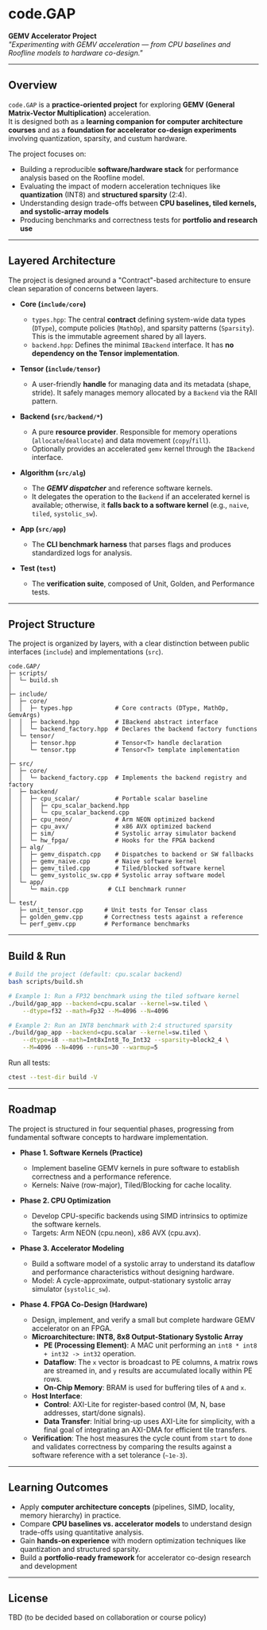 # **code.GAP**

**GEMV Accelerator Project**  
*"Experimenting with GEMV acceleration — from CPU baselines and Roofline models to hardware co-design."*

---

## **Overview**
`code.GAP` is a **practice-oriented project** for exploring **GEMV (General Matrix-Vector Multiplication)** acceleration.  
It is designed both as a **learning companion for computer architecture courses** and as a **foundation for accelerator co-design experiments** involving quantization, sparsity, and custum hardware.

The project focuses on:
- Building a reproducible **software/hardware stack** for performance analysis based on the Roofline model.  
- Evaluating the impact of modern acceleration techniques like **quantization** (INT8) and **structured sparsity** (2:4).
- Understanding design trade-offs between **CPU baselines, tiled kernels, and systolic-array models**  
- Producing benchmarks and correctness tests for **portfolio and research use**

---

## **Layered Architecture**
The project is designed around a "Contract"-based architecture to ensure clean separation of concerns between layers.

- **Core (`include/core`)**  
  - `types.hpp`: The central **contract** defining system-wide data types (`DType`), compute policies (`MathOp`), and sparsity patterns (`Sparsity`). This is the immutable agreement shared by all layers.
  - `backend.hpp`: Defines the minimal `IBackend` interface. It has **no dependency on the Tensor implementation**.

- **Tensor (`include/tensor`)**  
  - A user-friendly **handle** for managing data and its metadata (shape, stride). It safely manages memory allocated by a `Backend` via the RAII pattern.

- **Backend (`src/backend/*`)**  
  - A pure **resource provider**. Responsible for memory operations (`allocate`/`deallocate`) and data movement (`copy`/`fill`).
  - Optionally provides an accelerated `gemv` kernel through the `IBackend` interface.

- **Algorithm (`src/alg`)**  
  - The ***GEMV dispatcher*** and reference software kernels.
  - It delegates the operation to the `Backend` if an accelerated kernel is available; otherwise, it **falls back to a software kernel** (e.g., `naive`, `tiled`, `systolic_sw`).

- **App (`src/app`)**  
  - The **CLI benchmark harness** that parses flags and produces standardized logs for analysis.

- **Test (`test`)**  
  - The **verification suite**, composed of Unit, Golden, and Performance tests.

---

## **Project Structure**
The project is organized by layers, with a clear distinction between public interfaces (`include`) and implementations (`src`).

```
code.GAP/
├─ scripts/
│  └─ build.sh
│
├─ include/
│  ├─ core/
│  │  ├─ types.hpp            # Core contracts (DType, MathOp, GemvArgs)
│  │  ├─ backend.hpp          # IBackend abstract interface
│  │  └─ backend_factory.hpp  # Declares the backend factory functions
│  └─ tensor/
│     ├─ tensor.hpp           # Tensor<T> handle declaration
│     └─ tensor.tpp           # Tensor<T> template implementation
│
├─ src/
│  ├─ core/
│  │  └─ backend_factory.cpp  # Implements the backend registry and factory
│  ├─ backend/
│  │  ├─ cpu_scalar/          # Portable scalar baseline
│  │  │  ├─ cpu_scalar_backend.hpp
│  │  │  └─ cpu_scalar_backend.cpp
│  │  ├─ cpu_neon/            # Arm NEON optimized backend
│  │  ├─ cpu_avx/             # x86 AVX optimized backend
│  │  ├─ sim/                 # Systolic array simulator backend
│  │  └─ hw_fpga/             # Hooks for the FPGA backend
│  ├─ alg/
│  │  ├─ gemv_dispatch.cpp    # Dispatches to backend or SW fallbacks
│  │  ├─ gemv_naive.cpp       # Naive software kernel
│  │  ├─ gemv_tiled.cpp       # Tiled/blocked software kernel
│  │  └─ gemv_systolic_sw.cpp # Systolic array software model
│  └─ app/
│     └─ main.cpp           # CLI benchmark runner
│
└─ test/
   ├─ unit_tensor.cpp      # Unit tests for Tensor class
   ├─ golden_gemv.cpp      # Correctness tests against a reference
   └─ perf_gemv.cpp        # Performance benchmarks
```

---

## **Build & Run**
```bash
# Build the project (default: cpu.scalar backend)
bash scripts/build.sh

# Example 1: Run a FP32 benchmark using the tiled software kernel
./build/gap_app --backend=cpu.scalar --kernel=sw.tiled \
    --dtype=f32 --math=Fp32 --M=4096 --N=4096

# Example 2: Run an INT8 benchmark with 2:4 structured sparsity
./build/gap_app --backend=cpu.scalar --kernel=sw.tiled \
    --dtype=i8 --math=Int8xInt8_To_Int32 --sparsity=block2_4 \
    --M=4096 --N=4096 --runs=30 --warmup=5
```

Run all tests:

```bash
ctest --test-dir build -V
```

---

## **Roadmap**
The project is structured in four sequential phases, progressing from fundamental software concepts to hardware implementation.

- **Phase 1. Software Kernels (Practice)**
  - Implement baseline GEMV kernels in pure software to establish correctness and a performance reference.
  - Kernels: Naive (row-major), Tiled/Blocking for cache locality.

- **Phase 2. CPU Optimization**
  - Develop CPU-specific backends using SIMD intrinsics to optimize the software kernels.
  - Targets: Arm NEON (cpu.neon), x86 AVX (cpu.avx).

- **Phase 3. Accelerator Modeling**
  - Build a software model of a systolic array to understand its dataflow and performance characteristics without designing hardware.
  - Model: A cycle-approximate, output-stationary systolic array simulator (`systolic_sw`).

- **Phase 4. FPGA Co-Design (Hardware)**
  - Design, implement, and verify a small but complete hardware GEMV accelerator on an FPGA.
  - **Microarchitecture: INT8, 8x8 Output-Stationary Systolic Array**
    - **PE (Processing Element)**: A MAC unit performing an `int8 * int8 + int32 -> int32` operation.
    - **Dataflow**: The `x` vector is broadcast to PE columns, `A` matrix rows are streamed in, and `y` results are accumulated locally within PE rows.
    - **On-Chip Memory**: BRAM is used for buffering tiles of `A` and `x`.
  - **Host Interface**:
    - **Control**: AXI-Lite for register-based control (M, N, base addresses, start/done signals).
    - **Data Transfer**: Initial bring-up uses AXI-Lite for simplicity, with a final goal of integrating an AXI-DMA for efficient tile transfers.
  - **Verification**: The host measures the cycle count from `start` to `done` and validates correctness by comparing the results against a software reference with a set tolerance (`~1e-3`).

---

## **Learning Outcomes**
- Apply **computer architecture concepts** (pipelines, SIMD, locality, memory hierarchy) in practice.
- Compare **CPU baselines vs. accelerator models** to understand design trade-offs using quantitative analysis.
- Gain **hands-on experience** with modern optimization techniques like quantization and structured sparsity.
- Build a **portfolio-ready framework** for accelerator co-design research and development

---

## **License**
TBD (to be decided based on collaboration or course policy)
